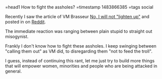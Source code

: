 =head1 How to fight the assholes?
=timestamp 1483866385
=tags social



Recently I saw the article of VM Brasseur <a href="http://anonymoushash.vmbrasseur.com/2017/01/07/no-i-will-not-lighten-up/">No, I will not "lighten up"</a>
and posted in on <a href="https://www.reddit.com/r/programming/comments/5mpbo7/no_i_will_not_lighten_up_on_bullying_in_open/">Reddit</a>.

The immediate reaction was ranging between plain stupid to straight out misogynist.



Frankly I don't know how to fight these assholes.
I keep swinging between "calling them out" as VM did, to disregarding them "not to feed the troll".

I guess, instead of continuing this rant, let me just try to build more things that will empower
women,  minorities and people who are being attacked in general.
